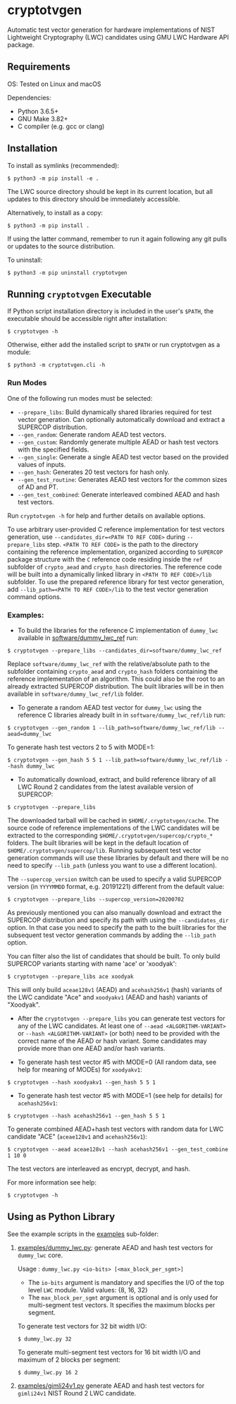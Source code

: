 # cryptotvgen
Automatic test vector generation for hardware implementations of NIST Lightweight Cryptography (LWC) candidates using GMU LWC Hardware API package.

## Requirements
OS: Tested on Linux and macOS

Dependencies:
- Python 3.6.5+
- GNU Make 3.82+
- C compiler (e.g. gcc or clang)

## Installation
To install as symlinks (recommended):
```
$ python3 -m pip install -e .
```
The LWC source directory should be kept in its current location, but all updates
to this directory should be immediately accessible.

Alternatively, to install as a copy:
```
$ python3 -m pip install .
```
If using the latter command, remember to run it again following any git pulls or updates to the source distribution.

To uninstall:
```
$ python3 -m pip uninstall cryptotvgen
```

## Running `cryptotvgen` Executable
If Python script installation directory is included in the user's `$PATH`, the executable should be accessible right after installation:
```
$ cryptotvgen -h
```
Otherwise, either add the installed script to `$PATH` or run cryptotvgen as a module:
```
$ python3 -m cryptotvgen.cli -h
```

### Run Modes
One of the following run modes must be selected:
- `--prepare_libs`: Build dynamically shared libraries required for test vector generation. Can optionally automatically download and extract a SUPERCOP distribution.
- `--gen_random`: Generate random AEAD test vectors.
- `--gen_custom`: Randomly generate multiple AEAD or hash test vectors with the specified fields.
- `--gen_single`: Generate a single AEAD test vector based on the provided values of inputs.
- `--gen_hash`: Generates 20 test vectors for hash only.
- `--gen_test_routine`: Generates AEAD test vectors for the common sizes of AD and PT.
- `--gen_test_combined`: Generate interleaved combined AEAD and hash test vectors.

Run `cryptotvgen -h` for help and further details on available options.


To use arbitrary user-provided C reference implementation for test vectors
generation, use `--candidates_dir=<PATH TO REF CODE>` during `--prepare_libs`
step. `<PATH TO REF CODE>` is the path to the directory containing the
reference implementation, organized according to `SUPERCOP` package structure
with the `C` reference code residing inside the `ref` subfolder of
`crypto_aead` and `crypto_hash` directories. The reference code will be built
into a dynamically linked library in `<PATH TO REF CODE>/lib` subfolder.
To use the prepared reference library for test vector generation, add
`--lib_path=<PATH TO REF CODE>/lib` to the test vector generation
command options.

### Examples:

- To build the libraries for the reference C implementation of `dummy_lwc` available in [software/dummy_lwc_ref](../dummy_lwc_ref/) run:
```
$ cryptotvgen --prepare_libs --candidates_dir=software/dummy_lwc_ref
```
Replace `software/dummy_lwc_ref` with the relative/absolute path to the subfolder containing `crypto_aead` and `crypto_hash` folders containing the reference implementation of an algorithm. 
This could also be the root to an already extracted SUPERCOP distribution. The built libraries will be in then available in `software/dummy_lwc_ref/lib` folder.

- To generate a random AEAD test vector for `dummy_lwc` using the reference C libraries already built in in `software/dummy_lwc_ref/lib` run:
```
$ cryptotvgen --gen_random 1 --lib_path=software/dummy_lwc_ref/lib --aead=dummy_lwc
```

To generate hash test vectors 2 to 5 with MODE=1:
```
$ cryptotvgen --gen_hash 5 5 1 --lib_path=software/dummy_lwc_ref/lib --hash dummy_lwc
```

- To automatically download, extract, and build reference library of all LWC Round 2 candidates from the latest available version of SUPERCOP:
```
$ cryptotvgen --prepare_libs 
```
The downloaded tarball will be cached in `$HOME/.cryptotvgen/cache`. 
The source code of reference implementations of the LWC candidates will be extracted to the corresponding `$HOME/.cryptotvgen/supercop/crypto_*` folders.
The built libraries will be kept in the default location of `$HOME/.cryptotvgen/supercop/lib`. 
Running subsequent test vector generation commands will use these libraries by default and there will be no need to specify `--lib_path` 
(unless you want to use a different location).

The `--supercop_version` switch can be used to specify a valid SUPERCOP version (in `YYYYMMDD` format, e.g. 20191221) different from the default value:
```
$ cryptotvgen --prepare_libs --supercop_version=20200702
```
As previously mentioned you can also manually download and extract the SUPERCOP distribution and specify its path with using the `--candidates_dir` option. 
In that case you need to specify the path to the built libraries for the subsequent test vector generation commands by adding the `--lib_path` option.

You can filter also the list of candidates that should be built. To only build SUPERCOP variants starting with name 'ace' or 'xoodyak':
```
$ cryptotvgen --prepare_libs ace xoodyak
```
This will only build `aceae128v1` (AEAD) and `acehash256v1` (hash) variants of the LWC candidate "Ace" and  `xoodyakv1` (AEAD and hash) variants of "Xoodyak".


- After the `cryptotvgen --prepare_libs` you can generate test vectors for any of the LWC candidates.
At least one of `--aead <ALGORITHM-VARIANT>` or `--hash <ALGORITHM-VARIANT>`  (or both) need to be provided with the correct name of the AEAD or hash variant.
Some candidates may provide more than one AEAD and/or hash variants.

- To generate hash test vector #5 with MODE=0 (All random data, see help for meaning of MODEs) for `xoodyakv1`:
```
$ cryptotvgen --hash xoodyakv1 --gen_hash 5 5 1 
```
- To generate hash test vector #5 with MODE=1 (see help for details) for `acehash256v1`:
```
$ cryptotvgen --hash acehash256v1 --gen_hash 5 5 1 
```

To generate combined AEAD+hash test vectors with random data for LWC candidate "ACE" (`aceae128v1` and `acehash256v1`):
```
$ cryptotvgen --aead aceae128v1 --hash acehash256v1 --gen_test_combine 1 10 0
```
The test vectors are interleaved as encrypt, decrypt, and hash.

For more information see help:
```
$ cryptotvgen -h
```


## Using as Python Library
See the example scripts in the [examples](./examples) sub-folder:

1. [examples/dummy_lwc.py](examples/dummy_lwc.py): generate AEAD and hash test vectors for `dummy_lwc` core.

    Usage : `dummy_lwc.py <io-bits> [<max_block_per_sgmt>]`
    - The `io-bits` argument is mandatory and specifies the I/O of the top level `LWC` module. Valid values: {8, 16, 32}
    - The `max_block_per_sgmt` argument is optional and is only used for multi-segment test vectors. It specifies the maximum blocks per segment.
    
    To generate test vectors for 32 bit width I/O:
    ```
    $ dummy_lwc.py 32
    ```
    To generate multi-segment test vectors for 16 bit width I/O and maximum of 2 blocks per segment:
    ```
    $ dummy_lwc.py 16 2
    ```
2. [examples/gimli24v1.py](examples/gimli24v1.py) generate AEAD and hash test vectors for `gimli24v1` NIST Round 2 LWC candidate.

